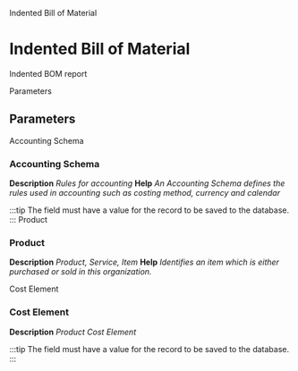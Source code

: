 
Indented Bill of Material
# Indented Bill of Material


Indented BOM report

Parameters
## Parameters


Accounting Schema
### Accounting Schema

**Description**
 *Rules for accounting*
**Help**
 *An Accounting Schema defines the rules used in accounting such as costing method, currency and calendar*

:::tip
The field must have a value for the record to be saved to the database.
:::
Product
### Product

**Description**
 *Product, Service, Item*
**Help**
 *Identifies an item which is either purchased or sold in this organization.*

Cost Element
### Cost Element

**Description**
 *Product Cost Element*

:::tip
The field must have a value for the record to be saved to the database.
:::